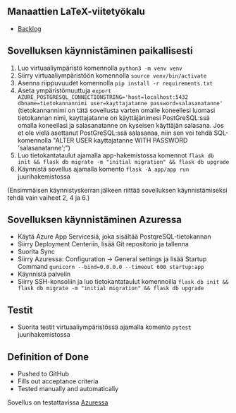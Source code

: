 ## Manaattien LaTeX-viitetyökalu
- [Backlog](https://helsinkifi-my.sharepoint.com/:x:/g/personal/jannekoi_ad_helsinki_fi/EYn4NiHQI7NOrNhXnwcYWz4BjzSH1-En9Xs1Cre1dXYCrw?e=KMDOtW)

## Sovelluksen käynnistäminen paikallisesti
1. Luo virtuaaliympäristö komennolla ``` python3 -m venv venv ```
2. Siirry virtuaaliympäristöön komennolla ``` source venv/bin/activate ```
3. Asenna riippuvuudet komennolla ``` pip install -r requirements.txt ```
4. Aseta ympäristömuuttuja ``` export AZURE_POSTGRESQL_CONNECTIONSTRING='host=localhost:5432 dbname=tietokannannimi user=kayttajatanne password=salasanatanne' ``` (tietokannannimi on tätä sovellusta varten omalle koneellesi luomasi tietokannan nimi, kayttajatanne on käyttäjänimesi PostGreSQL:ssä omalla koneellasi ja salasanatanne on kyseisen käyttäjän salasana. Jos et ole vielä asettanut PostGreSQL:ssä salasanaa, niin sen voi tehdä SQL-komennolla "ALTER USER kayttajatanne WITH PASSWORD 'salasanatanne';")
5. Luo tietokantataulut ajamalla app-hakemistossa komennot ``` flask db init && flask db migrate -m "initial migration" && flask db upgrade ```
6. Käynnistä sovellus ajamalla komento ``` flask -A app/app run ``` juurihakemistossa

(Ensimmäisen käynnistyskerran jälkeen riittää sovelluksen käynnistämiseksi tehdä vain vaiheet 2, 4 ja 6.)

## Sovelluksen käynnistäminen Azuressa
- Käytä Azure App Servicesiä, joka sisältää PostqreSQL-tietokannan
- Siirry Deployment Centeriin, lisää Git repositorio ja tallenna
- Suorita Sync
- Siirry Azuressa: Configuration -> General settings ja lisää Startup Command ``` gunicorn --bind=0.0.0.0 --timeout 600 startup:app ```
- Käynnistä palvelin
- Siirry SSH-konsoliin ja luo tietokantataulut komennoilla ``` flask db init && flask db migrate -m "initial migration" && flask db upgrade ```

## Testit
- Suorita testit virtuaaliympäristössä ajamalla komento ``` pytest ``` juurihakemistossa

## Definition of Done
- Pushed to GitHub
- Fills out acceptance criteria
- Tested manually and automatically

Sovellus on testattavissa [Azuressa](https://manaatit.azurewebsites.net/)
